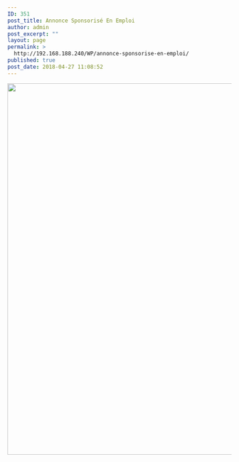 ```yaml
---
ID: 351
post_title: Annonce Sponsorisé En Emploi
author: admin
post_excerpt: ""
layout: page
permalink: >
  http://192.168.188.240/WP/annonce-sponsorise-en-emploi/
published: true
post_date: 2018-04-27 11:08:52
---
```

<a href="http://192.168.188.240/WP/wp-content/uploads/2018/04/Ann_spon_emploi.png"><img class="aligncenter size-full wp-image-365" src="http://192.168.188.240/WP/wp-content/uploads/2018/04/Ann_spon_emploi.png" alt="" width="1596" height="836" /></a>